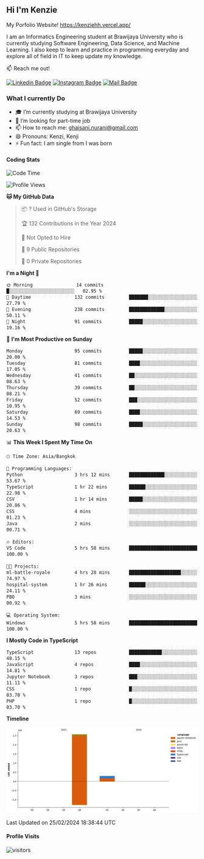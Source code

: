 ## Hi I'm Kenzie

My Porfolio Website!
https://kenziehh.vercel.app/

I am an Informatics Engineering student at Brawijaya University who is currently studying Software Engineering, Data Science, and Machine Learning. I also keep to learn and practice in programming everyday and explore all of field in IT to keep update my knowledge.

:mailbox: Reach me out!

[![Linkedin Badge](https://img.shields.io/badge/-Kenzie_Taqiyassar-0e76a8?style=flat&labelColor=0e76a8&logo=linkedin&logoColor=white)](https://www.linkedin.com/in/kenzie-taqiyassar-37458b1aa/) 
[![Instagram Badge](https://img.shields.io/badge/-@__kenziehh_-e84393?style=flat&labelColor=e84393&logo=instagram&logoColor=white)](https://www.instagram.com/_kenziehh/) 
[![Mail Badge](https://img.shields.io/badge/-ghaisani.nurani-c0392b?style=flat&labelColor=c0392b&logo=gmail&logoColor=white)](mailto:ghaisani.nurani@gmail.com)

### What I currently Do

- 🎓 I’m currently studying at Brawijaya University
- 💼 I’m looking for part-time job
- 📫 How to reach me: ghaisani.nurani@gmail.com
- 😄 Pronouns: Kenzi, Kenji
- ⚡ Fun fact: I am single from I was born

#### Coding Stats
<!--START_SECTION:waka-->
![Code Time](http://img.shields.io/badge/Code%20Time-209%20hrs%2029%20mins-blue)

![Profile Views](http://img.shields.io/badge/Profile%20Views-1-blue)

**🐱 My GitHub Data** 

> 📦 ? Used in GitHub's Storage 
 > 
> 🏆 132 Contributions in the Year 2024
 > 
> 🚫 Not Opted to Hire
 > 
> 📜 9 Public Repositories 
 > 
> 🔑 0 Private Repositories 
 > 
**I'm a Night 🦉** 

```text
🌞 Morning                14 commits          █░░░░░░░░░░░░░░░░░░░░░░░░   02.95 % 
🌆 Daytime                132 commits         ███████░░░░░░░░░░░░░░░░░░   27.79 % 
🌃 Evening                238 commits         █████████████░░░░░░░░░░░░   50.11 % 
🌙 Night                  91 commits          █████░░░░░░░░░░░░░░░░░░░░   19.16 % 
```
📅 **I'm Most Productive on Sunday** 

```text
Monday                   95 commits          █████░░░░░░░░░░░░░░░░░░░░   20.00 % 
Tuesday                  81 commits          ████░░░░░░░░░░░░░░░░░░░░░   17.05 % 
Wednesday                41 commits          ██░░░░░░░░░░░░░░░░░░░░░░░   08.63 % 
Thursday                 39 commits          ██░░░░░░░░░░░░░░░░░░░░░░░   08.21 % 
Friday                   52 commits          ███░░░░░░░░░░░░░░░░░░░░░░   10.95 % 
Saturday                 69 commits          ████░░░░░░░░░░░░░░░░░░░░░   14.53 % 
Sunday                   98 commits          █████░░░░░░░░░░░░░░░░░░░░   20.63 % 
```


📊 **This Week I Spent My Time On** 

```text
🕑︎ Time Zone: Asia/Bangkok

💬 Programming Languages: 
Python                   3 hrs 12 mins       █████████████░░░░░░░░░░░░   53.67 % 
TypeScript               1 hr 22 mins        ██████░░░░░░░░░░░░░░░░░░░   22.98 % 
CSV                      1 hr 14 mins        █████░░░░░░░░░░░░░░░░░░░░   20.86 % 
CSS                      4 mins              ░░░░░░░░░░░░░░░░░░░░░░░░░   01.23 % 
Java                     2 mins              ░░░░░░░░░░░░░░░░░░░░░░░░░   00.71 % 

🔥 Editors: 
VS Code                  5 hrs 58 mins       █████████████████████████   100.00 % 

🐱‍💻 Projects: 
ml-battle-royale         4 hrs 28 mins       ███████████████████░░░░░░   74.97 % 
hospital-system          1 hr 26 mins        ██████░░░░░░░░░░░░░░░░░░░   24.11 % 
PBO                      3 mins              ░░░░░░░░░░░░░░░░░░░░░░░░░   00.92 % 

💻 Operating System: 
Windows                  5 hrs 58 mins       █████████████████████████   100.00 % 
```

**I Mostly Code in TypeScript** 

```text
TypeScript               13 repos            ████████████░░░░░░░░░░░░░   48.15 % 
JavaScript               4 repos             ████░░░░░░░░░░░░░░░░░░░░░   14.81 % 
Jupyter Notebook         3 repos             ███░░░░░░░░░░░░░░░░░░░░░░   11.11 % 
CSS                      1 repo              █░░░░░░░░░░░░░░░░░░░░░░░░   03.70 % 
PHP                      1 repo              █░░░░░░░░░░░░░░░░░░░░░░░░   03.70 % 
```



**Timeline**

![Lines of Code chart](https://raw.githubusercontent.com/kenziehh/kenziehh/master/assets/bar_graph.png)


 Last Updated on 25/02/2024 18:38:44 UTC
<!--END_SECTION:waka-->


#### Profile Visits

![visitors](https://visitor-badge.glitch.me/badge?page_id=kenziehh.kenziehh)





